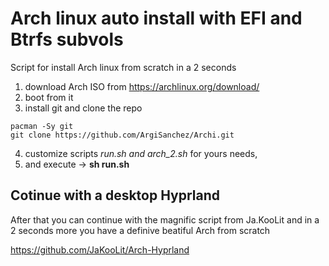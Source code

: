 # Arch linux auto install with EFI and Btrfs subvols
Script for install Arch linux from scratch in a 2 seconds

1) download Arch ISO from https://archlinux.org/download/ 
2) boot from it
3) install git and clone the repo

```
pacman -Sy git
git clone https://github.com/ArgiSanchez/Archi.git
```

4) customize scripts *run.sh and arch_2.sh* for yours needs,
5) and execute -> **sh run.sh**


## Cotinue with a desktop Hyprland
After that you can continue with the magnific script from Ja.KooLit
and in a 2 seconds more you have a definive beatiful Arch from scratch

https://github.com/JaKooLit/Arch-Hyprland
